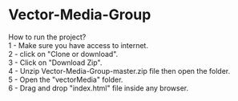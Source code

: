 # Vector-Media-Group
How to run the project?<br/>
1 - Make sure you have access to internet.<br/>
2 - click on "Clone or download".<br/>
3 - Click on "Download Zip".<br/>
4 - Unzip Vector-Media-Group-master.zip file then open the folder.<br/>
5 - Open the "vectorMedia" folder.<br/>
6 - Drag and drop "index.html" file inside any browser.<br/> 
